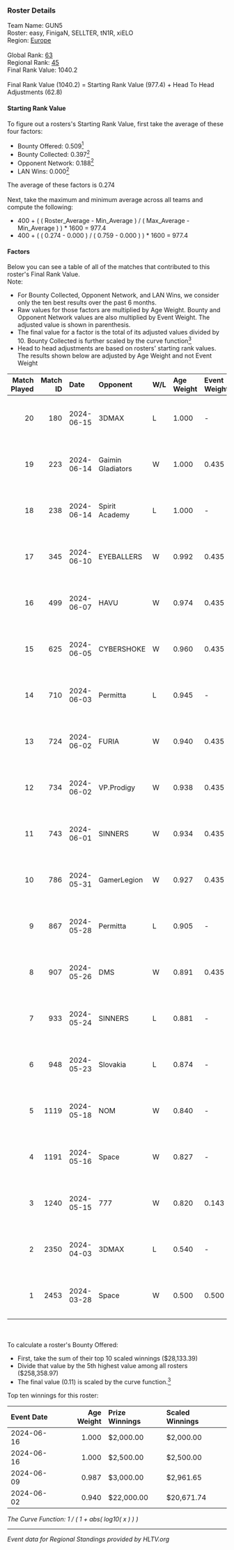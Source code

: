 ### Roster Details<br />
Team Name: GUN5<br />
Roster: easy, FinigaN, SELLTER, tN1R, xiELO<br />
Region: [Europe]( ../standings_europe.md)<br />
<br />
Global Rank: [63](../standings_global.md)<br />
Regional Rank: [45]( ../standings_europe.md)<br />
Final Rank Value:  1040.2<br />
<br />
Final Rank Value (1040.2) = Starting Rank Value (977.4) + Head To Head Adjustments (62.8)<br />

#### Starting Rank Value<br />
To figure out a rosters's Starting Rank Value, first take the average of these four factors:<br />
- Bounty Offered: 0.509[<sup>1</sup>](#table2)
- Bounty Collected: 0.397[<sup>2</sup>](#table1)
- Opponent Network: 0.188[<sup>2</sup>](#table1)
- LAN Wins: 0.000[<sup>2</sup>](#table1)

The average of these factors is 0.274<br />
<br />
Next, take the maximum and minimum average across all teams and compute the following:<br />
- 400 + ( ( Roster_Average - Min_Average ) / ( Max_Average - Min_Average ) ) * 1600 = 977.4
- 400 + ( ( 0.274 - 0.000 ) / ( 0.759 - 0.000 ) ) * 1600 = 977.4


#### Factors<br />
Below you can see a table of all of the matches that contributed to this roster's Final Rank Value.<br />
Note:<br />

- For Bounty Collected, Opponent Network, and LAN Wins, we consider only the ten best results over the past 6 months.
- Raw values for those factors are multiplied by Age Weight. Bounty and Opponent Network values are also multiplied by Event Weight. The adjusted value is shown in parenthesis.
- The final value for a factor is the total of its adjusted values divided by 10. Bounty Collected is further scaled by the curve function[<sup>3</sup>](#curveFunction)
- Head to head adjustments are based on rosters' starting rank values. The results shown below are adjusted by Age Weight and not Event Weight
<span id="table1"></span><br />


| Match Played | Match ID | Date       | Opponent          | W/L | Age Weight | Event Weight | Bounty Collected | Opponent Network | LAN Wins  | H2H Adj. | Roster                               |
| -: | -: | :- | :- | :- | :- | :- | :- | :- | :- | -: | :- |
|           20 |      180 | 2024-06-15 | 3DMAX             | L   | 1.000      | -            | -                | -                | -         |    -6.96 | easy, FinigaN, SELLTER, tN1R, xiELO  |
|           19 |      223 | 2024-06-14 | Gaimin Gladiators | W   | 1.000      | 0.435        | 0.069 (0.030)    | 0.528 (0.229)    | 0 (0.000) |    16.96 | easy, FinigaN, SELLTER, tN1R, xiELO  |
|           18 |      238 | 2024-06-14 | Spirit Academy    | L   | 1.000      | -            | -                | -                | -         |   -25.96 | easy, FinigaN, SELLTER, tN1R, xiELO  |
|           17 |      345 | 2024-06-10 | EYEBALLERS        | W   | 0.992      | 0.435        | 0.009 (0.004)    | 0.646 (0.279)    | 0 (0.000) |    10.86 | easy, FinigaN, SELLTER, tN1R, xiELO  |
|           16 |      499 | 2024-06-07 | HAVU              | W   | 0.974      | 0.435        | -                | 0.211 (0.089)    | 0 (0.000) |     5.65 | easy, FinigaN, SELLTER, tN1R, xiELO  |
|           15 |      625 | 2024-06-05 | CYBERSHOKE        | W   | 0.960      | 0.435        | 0.058 (0.024)    | 0.317 (0.132)    | 0 (0.000) |     7.14 | easy, FinigaN, SELLTER, tN1R, xiELO  |
|           14 |      710 | 2024-06-03 | Permitta          | L   | 0.945      | -            | -                | -                | -         |   -19.13 | easy, FinigaN, SELLTER, tN1R, xiELO  |
|           13 |      724 | 2024-06-02 | FURIA             | W   | 0.940      | 0.435        | 0.253 (0.104)    | 0.509 (0.208)    | 0 (0.000) |    27.82 | easy, FinigaN, SELLTER, tN1R, xiELO  |
|           12 |      734 | 2024-06-02 | VP.Prodigy        | W   | 0.938      | 0.435        | 0.038 (0.015)    | 0.519 (0.211)    | 0 (0.000) |    12.89 | easy, FinigaN, SELLTER, tN1R, xiELO  |
|           11 |      743 | 2024-06-01 | SINNERS           | W   | 0.934      | 0.435        | 0.057 (0.023)    | 0.767 (0.311)    | 0 (0.000) |    18.21 | easy, FinigaN, SELLTER, tN1R, xiELO  |
|           10 |      786 | 2024-05-31 | GamerLegion       | W   | 0.927      | 0.435        | 0.243 (0.098)    | 0.345 (0.139)    | 0 (0.000) |    24.99 | easy, FinigaN, SELLTER, tN1R, xiELO  |
|            9 |      867 | 2024-05-28 | Permitta          | L   | 0.905      | -            | -                | -                | -         |   -15.46 | easy, FinigaN, SELLTER, tN1R, xiELO  |
|            8 |      907 | 2024-05-26 | DMS               | W   | 0.891      | 0.435        | 0.005 (0.002)    | 0.471 (0.182)    | 0 (0.000) |    11.94 | easy, FinigaN, SELLTER, tN1R, xiELO  |
|            7 |      933 | 2024-05-24 | SINNERS           | L   | 0.881      | -            | -                | -                | -         |   -10.63 | easy, FinigaN, SELLTER, tN1R, xiELO  |
|            6 |      948 | 2024-05-23 | Slovakia          | L   | 0.874      | -            | -                | -                | -         |   -14.95 | easy, FinigaN, SELLTER, tN1R, xiELO  |
|            5 |     1119 | 2024-05-18 | NOM               | W   | 0.840      | -            | -                | -                | 0 (0.000) |     2.32 | easy, FinigaN, SELLTER, tN1R, xiELO  |
|            4 |     1191 | 2024-05-16 | Space             | W   | 0.827      | -            | -                | -                | -         |     9.66 | easy, FinigaN, SELLTER, tN1R, xiELO  |
|            3 |     1240 | 2024-05-15 | 777               | W   | 0.820      | 0.143        | 0.024 (0.003)    | -                | -         |     5.54 | easy, FinigaN, SELLTER, tN1R, xiELO  |
|            2 |     2350 | 2024-04-03 | 3DMAX             | L   | 0.540      | -            | -                | -                | -         |    -3.36 | easy, kelieN, SELLTER, spirit, tN1R  |
|            1 |     2453 | 2024-03-28 | Space             | W   | 0.500      | 0.500        | 0.009 (0.002)    | 0.404 (0.101)    | -         |     5.24 | easy, r3salt, SELLTER, shalfey, tN1R |

<br />
<span id="table2"></span><br />
To calculate a roster's Bounty Offered:<br />

- First, take the sum of their top 10 scaled winnings ($28,133.39)
- Divide that value by the 5th highest value among all rosters ($258,358.97)
- The final value (0.11) is scaled by the curve function.[<sup>3</sup>](#curveFunction)

Top ten winnings for this roster:<br />

| Event Date | Age Weight | Prize Winnings | Scaled Winnings |
| :- | -: | :- | :- |
| 2024-06-16 |      1.000 | $2,000.00      | $2,000.00       |
| 2024-06-16 |      1.000 | $2,500.00      | $2,500.00       |
| 2024-06-09 |      0.987 | $3,000.00      | $2,961.65       |
| 2024-06-02 |      0.940 | $22,000.00     | $20,671.74      |


<span id="curveFunction"></span>_The Curve Function: 1 / ( 1 + abs( log10( x ) ) )_<br />

---
_Event data for Regional Standings provided by HLTV.org_<br />
